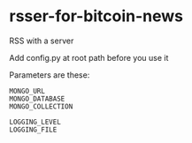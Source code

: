 # rsser-for-bitcoin-news

RSS with a server

Add config.py at root path before you use it

Parameters are these:

```
MONGO_URL
MONGO_DATABASE
MONGO_COLLECTION

LOGGING_LEVEL
LOGGING_FILE
```

